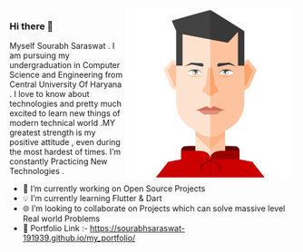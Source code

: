<img src="https://github.com/SourabhSaraswat-191939/SourabhSaraswat-191939/blob/26343b0bbdc526a4e6a3844733ebebeade9f1c1e/sourabh_avatar.png" align="right" width="300">

### Hi there 👋

<!--
**SourabhSaraswat-191939/SourabhSaraswat-191939** is a ✨ _special_ ✨ repository because its `README.md` (this file) appears on your GitHub profile.

Here are some ideas to get you started:
-->
Myself Sourabh Saraswat . I am pursuing my undergraduation in Computer Science and Engineering from Central University Of Haryana . 
I love to know about technologies and pretty much excited to learn new things of modern technical world .MY greatest strength is my positive attitude , even during the most hardest of times.
I’m constantly Practicing New Technologies .

- 🔭 I’m currently working on Open Source Projects
- 💡 I’m currently learning Flutter & Dart
- 🌐 I’m looking to collaborate on Projects which can solve massive level Real world Problems
- 🔗 Portfolio Link :- https://sourabhsaraswat-191939.github.io/my_portfolio/

<!-- - 🤔 I’m looking for help with 
- 💬 Ask me about ... -->

